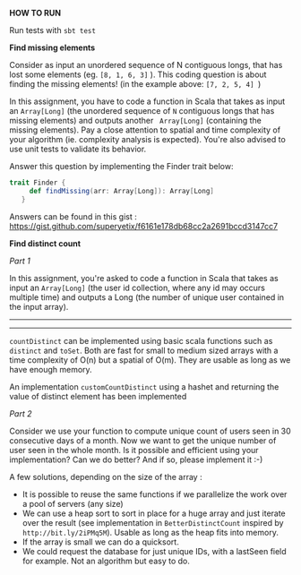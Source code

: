 **HOW TO RUN**

Run tests with `sbt test`

**Find missing elements**

Consider as input an unordered sequence of N contiguous longs, that has lost some
elements (eg. `[8, 1, 6, 3]` ). This coding question is about finding the missing elements!
(in the example above: `[7, 2, 5, 4] `)

In this assignment, you have to code a function in Scala that takes as input an `Array[Long]`
(the unordered sequence of `N` contiguous longs that has missing elements) and outputs
another ` Array[Long]` (containing the missing elements).
Pay a close attention to spatial and time complexity of your algorithm (ie. complexity analysis
is expected). You're also advised to use unit tests to validate its behavior.

Answer this question by implementing the Finder trait below:
```scala
trait Finder {
     def findMissing(arr: Array[Long]): Array[Long]
   }
```

Answers can be found in this gist : 
https://gist.github.com/superyetix/f6161e178db68cc2a2691bccd3147cc7

**Find distinct count**

_Part 1_

In this assignment, you're asked to code a function in Scala that takes as input an
`Array[Long]` (the user id collection, where any id may occurs multiple time) and outputs a
Long (the number of unique user contained in the input array).

----------------------
----------------------

`countDistinct` can be implemented using basic scala functions such as `distinct` and `toSet`. Both are fast for 
small to medium sized arrays with a time complexity of O(n) but a spatial of O(m). 
They are usable as long as we have enough memory.

An implementation `customCountDistinct` using a hashet and returning the value of distinct element has been implemented

_Part 2_

Consider we use your function to compute unique count of users seen in 30 consecutive
days of a month. Now we want to get the unique number of user seen in the whole month. Is
it possible and efficient using your implementation? Can we do better? And if so, please
implement it :-)

A few solutions, depending on the size of the array : 
 - It is possible to reuse the same functions if we parallelize the work over a pool of servers (any size)
 - We can use a heap sort to sort in place for a huge array and just iterate over the result (see implementation in `BetterDistinctCount` 
 inspired by` http://bit.ly/2iPMq5M`). Usable as long as the heap fits into memory.
 - If the array is small we can do a quicksort.
 - We could request the database for just unique IDs, with a lastSeen field for example. Not an algorithm but easy to do.